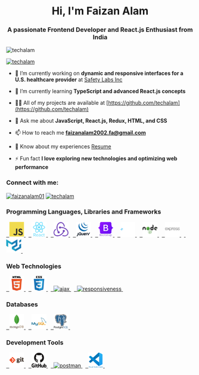 <h1 align="center">Hi, I'm Faizan Alam</h1>
<h3 align="center">A passionate Frontend Developer and React.js Enthusiast from India</h3>

<p align="left"> <img src="https://komarev.com/ghpvc/?username=techalam&label=Profile%20views&color=0e75b6&style=flat" alt="techalam" /> </p>

<p align="left"> <a href="https://github.com/ryo-ma/github-profile-trophy"><img src="https://github-profile-trophy.vercel.app/?username=techalam" alt="techalam" /></a> </p>

- 🔭 I’m currently working on **dynamic and responsive interfaces for a U.S. healthcare provider** at [Safety Labs Inc](https://www.safetylabs.org)

- 🌱 I’m currently learning **TypeScript and advanced React.js concepts**

- 👨‍💻 All of my projects are available at [https://github.com/techalam](https://github.com/techalam)

- 💬 Ask me about **JavaScript, React.js, Redux, HTML, and CSS**

- 📫 How to reach me **faizanalam2002.fa@gmail.com**

- 📄 Know about my experiences [Resume](https://github.com/techalam/resume.pdf)

- ⚡ Fun fact **I love exploring new technologies and optimizing web performance**

<h3 align="left">Connect with me:</h3>
<p align="left">
<a href="https://linkedin.com/in/faizanalam01" target="blank"><img align="center" src="https://cdn.jsdelivr.net/npm/simple-icons@v3/icons/linkedin.svg" alt="faizanalam01" height="30" width="40" /></a>
<a href="https://github.com/techalam" target="blank"><img align="center" src="https://cdn.jsdelivr.net/npm/simple-icons@v3/icons/github.svg" alt="techalam" height="30" width="40" /></a>
</p>

<h3 align="left">Programming Languages, Libraries and Frameworks</h3>
<a href="https://developer.mozilla.org/en-US/docs/Web/JavaScript" target="_blank" rel="noreferrer">&nbsp; 
  <img src="https://raw.githubusercontent.com/devicons/devicon/master/icons/javascript/javascript-original.svg" alt="javascript" width="40" height="40"/> 
</a>&nbsp; 
<a href="https://reactjs.org/" target="_blank" rel="noreferrer">&nbsp; 
  <img src="https://raw.githubusercontent.com/devicons/devicon/master/icons/react/react-original-wordmark.svg" alt="react" width="40" height="40"/> 
</a>&nbsp; 
<a href="https://redux.js.org/" target="_blank" rel="noreferrer">&nbsp; 
  <img src="https://raw.githubusercontent.com/devicons/devicon/master/icons/redux/redux-original.svg" alt="redux" width="40" height="40"/> 
</a>&nbsp; 
<a href="https://jquery.com/" target="_blank" rel="noreferrer">&nbsp; 
  <img src="https://raw.githubusercontent.com/devicons/devicon/master/icons/jquery/jquery-original-wordmark.svg" alt="jquery" width="40" height="40"/> 
</a>&nbsp; 
<a href="https://getbootstrap.com/" target="_blank" rel="noreferrer">&nbsp; 
  <img src="https://raw.githubusercontent.com/devicons/devicon/master/icons/bootstrap/bootstrap-original-wordmark.svg" alt="bootstrap" width="40" height="40"/> 
</a>&nbsp; 
<a href="https://tailwindcss.com/" target="_blank" rel="noreferrer">&nbsp; 
  <img src="https://raw.githubusercontent.com/devicons/devicon/master/icons/tailwindcss/tailwindcss-original-wordmark.svg" alt="tailwindcss" width="40" height="40"/> 
</a>&nbsp; 
<a href="https://nodejs.org/" target="_blank" rel="noreferrer">&nbsp; 
  <img src="https://raw.githubusercontent.com/devicons/devicon/master/icons/nodejs/nodejs-original-wordmark.svg" alt="nodejs" width="40" height="40"/> 
</a>&nbsp; 
<a href="https://expressjs.com/" target="_blank" rel="noreferrer">&nbsp; 
  <img src="https://raw.githubusercontent.com/devicons/devicon/master/icons/express/express-original-wordmark.svg" alt="express" width="40" height="40"/> 
</a>&nbsp; 
<a href="https://mui.com/" target="_blank" rel="noreferrer">&nbsp; 
  <img src="https://raw.githubusercontent.com/devicons/devicon/master/icons/materialui/materialui-original.svg" alt="materialui" width="40" height="40"/> 
</a>&nbsp;
<br />

<h3 align="left">Web Technologies</h3>
<a href="https://developer.mozilla.org/en-US/docs/Web/HTML" target="_blank" rel="noreferrer">&nbsp; 
  <img src="https://raw.githubusercontent.com/devicons/devicon/master/icons/html5/html5-original-wordmark.svg" alt="html" width="40" height="40"/> 
</a>&nbsp; 
<a href="https://developer.mozilla.org/en-US/docs/Web/CSS" target="_blank" rel="noreferrer">&nbsp; 
  <img src="https://raw.githubusercontent.com/devicons/devicon/master/icons/css3/css3-original-wordmark.svg" alt="css" width="40" height="40"/> 
</a>&nbsp; 
<a href="https://www.w3schools.com/ajax/" target="_blank" rel="noreferrer">&nbsp; 
  <img src="https://miro.medium.com/v2/resize:fit:1400/1*v3b022s2UAyhVAFLUtzhJg.png" alt="ajax" width="40" height="40"/> 
</a>&nbsp; 
<a href="https://developer.mozilla.org/en-US/docs/Learn/CSS/CSS_layout/Responsive_Design" target="_blank" rel="noreferrer">&nbsp; 
  <img src="https://public-images.interaction-design.org/literature/articles/materials/flTR2AEh0Xm8QMKevDdSR4x08XS9oDCs2FrMxpjj.jpg" alt="responsiveness" width="40" height="40"/> 
</a>&nbsp;
<br />

<h3 align="left">Databases</h3>
<a href="https://www.mongodb.com/" target="_blank" rel="noreferrer">&nbsp; 
  <img src="https://raw.githubusercontent.com/devicons/devicon/master/icons/mongodb/mongodb-original-wordmark.svg" alt="mongodb" width="40" height="40"/> 
</a>&nbsp; 
<a href="https://www.mysql.com/" target="_blank" rel="noreferrer">&nbsp; 
  <img src="https://raw.githubusercontent.com/devicons/devicon/master/icons/mysql/mysql-original-wordmark.svg" alt="mysql" width="40" height="40"/> 
</a>&nbsp; 
<a href="https://www.postgresql.org/" target="_blank" rel="noreferrer">&nbsp; 
  <img src="https://raw.githubusercontent.com/devicons/devicon/master/icons/postgresql/postgresql-original-wordmark.svg" alt="postgresql" width="40" height="40"/> 
</a>&nbsp;
<br />

<h3 align="left">Development Tools</h3>
<a href="https://git-scm.com/" target="_blank" rel="noreferrer">&nbsp; 
  <img src="https://raw.githubusercontent.com/devicons/devicon/master/icons/git/git-original-wordmark.svg" alt="git" width="40" height="40"/> 
</a>&nbsp; 
<a href="https://github.com/" target="_blank" rel="noreferrer">&nbsp; 
  <img src="https://raw.githubusercontent.com/devicons/devicon/master/icons/github/github-original-wordmark.svg" alt="github" width="40" height="40"/> 
</a>&nbsp;
<a href="https://www.postman.com/" target="_blank" rel="noreferrer">&nbsp; 
  <img src="https://www.vectorlogo.zone/logos/getpostman/getpostman-icon.svg" alt="postman" width="40" height="40"/> 
</a>&nbsp;  
<a href="https://code.visualstudio.com/" target="_blank" rel="noreferrer">&nbsp; 
  <img src="https://raw.githubusercontent.com/devicons/devicon/master/icons/vscode/vscode-original-wordmark.svg" alt="vscode" width="40" height="40"/> 
</a>&nbsp;


